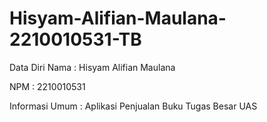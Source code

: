 # Hisyam-Alifian-Maulana-2210010531-TB
Data Diri Nama : Hisyam Alifian Maulana 

NPM : 2210010531

Informasi Umum : Aplikasi Penjualan Buku Tugas Besar UAS
